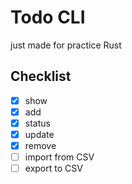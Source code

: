 # Todo CLI
just made for practice Rust

## Checklist
- [x] show
- [x] add
- [x] status
- [x] update
- [x] remove
- [ ] import from CSV
- [ ] export to CSV